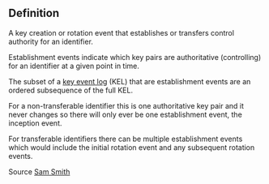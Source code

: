 ## Definition
A key creation or rotation event that establishes or transfers control authority for an identifier. 

Establishment events indicate which key pairs are authoritative (controlling) for an identifier at a given point in time.

The subset of a [key event log](key-event-log.md) (KEL) that are establishment events are an ordered subsequence of the full KEL.

For a non-transferable identifier this is one authoritative key pair and it never changes so there will only ever be one establishment event, the inception event.

For transferable identifiers there can be multiple establishment events which would include the initial rotation event and any subsequent rotation events.

Source [Sam Smith](https://github.com/WebOfTrust/ietf-keri/blob/main/draft-ssmith-keri.md#basic-terminology)
